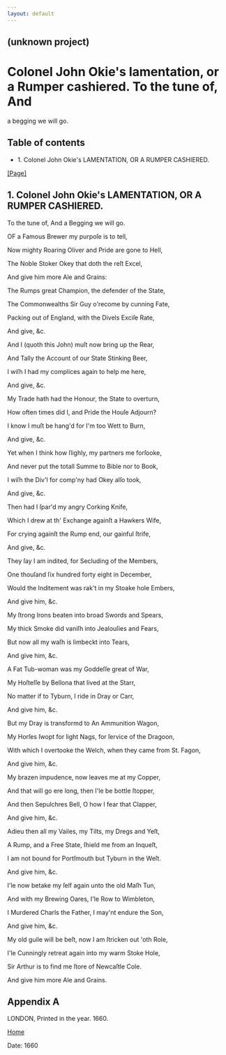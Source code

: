 ```yaml
---
layout: default
---
```

## (unknown project)

# Colonel John Okie's lamentation, or a Rumper cashiered. To the tune of, And
a begging we will go.

## Table of contents

  * 1\. Colonel John Okie's LAMENTATION, OR A RUMPER CASHIERED.

[[Page]](http://eebo.chadwyck.com/downloadtiff?vid=163774&page=1)

## 1\. Colonel John Okie's LAMENTATION, OR A RUMPER CASHIERED.

To the tune of, And a Begging we will go.

OF a Famous Brewer my purpoſe is to tell,

Now mighty Roaring Oliver and Pride are gone to Hell,

The Noble Stoker Okey that doth the reſt Excel,

And give him more Ale and Grains:

The Rumps great Champion, the defender of the State,

The Commonwealths Sir Guy o'recome by cunning Fate,

Packing out of England, with the Divels Exciſe Rate,

And give, &c.

And I (quoth this John) muſt now bring up the Rear,

And Tally the Account of our State Stinking Beer,

I wiſh I had my complices again to help me here,

And give, &c.

My Trade hath had the Honour, the State to overturn,

How often times did I, and Pride the Houſe Adjourn?

I know I muſt be hang'd for I'm too Wett to Burn,

And give, &c.

Yet when I think how ſlighly, my partners me forſooke,

And never put the totall Summe to Bible nor to Book,

I wiſh the Div'l for comp'ny had Okey alſo took,

And give, &c.

Then had I ſpar'd my angry Corking Knife,

Which I drew at th' Exchange againſt a Hawkers Wife,

For crying againſt the Rump end, our gainful ſtrife,

And give, &c.

They ſay I am indited, for Secluding of the Members,

One thouſand ſix hundred forty eight in December,

Would the Inditement was rak't in my Stoake hole Embers,

And give him, &c.

My ſtrong Irons beaten into broad Swords and Spears,

My thick Smoke did vaniſh into Jealouſies and Fears,

But now all my waſh is limbeckt into Tears,

And give him, &c.

A Fat Tub-woman was my Goddeſſe great of War,

My Hoſteſſe by Bellona that lived at the Starr,

No matter if to Tyburn, I ride in Dray or Carr,

And give him, &c.

But my Dray is transformd to An Ammunition Wagon,

My Horſes ſwopt for light Nags, for ſervice of the Dragoon,

With which I overtooke the Welch, when they came from St. Fagon,

And give him, &c.

My brazen impudence, now leaves me at my Copper,

And that will go ere long, then I'le be bottle ſtopper,

And then Sepulchres Bell, O how I fear that Clapper,

And give him, &c.

Adieu then all my Vailes, my Tilts, my Dregs and Yeſt,

A Rump, and a Free State, ſhield me from an Inqueſt,

I am not bound for Portſmouth but Tyburn in the Weſt.

And give him, &c.

I'le now betake my ſelf again unto the old Maſh Tun,

And with my Brewing Oares, I'le Row to Wimbleton,

I Murdered Charls the Father, I may'nt endure the Son,

And give him, &c.

My old guile will be beſt, now I am ſtricken out 'oth Role,

I'le Cunningly retreat again into my warm Stoke Hole,

Sir Arthur is to find me ſtore of Newcaſtle Cole.

And give him more Ale and Grains.

## Appendix A

LONDON, Printed in the year. 1660.

[Home](/)

Date: 1660  

